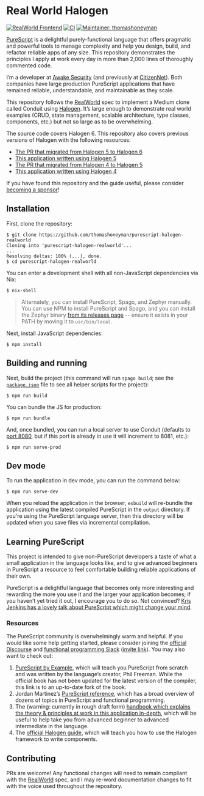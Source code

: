 # Real World Halogen

[![RealWorld Frontend](https://camo.githubusercontent.com/b507ac8f2ec6427bbef518193567c4ec6060c780/68747470733a2f2f696d672e736869656c64732e696f2f62616467652f7265616c776f726c642d66726f6e74656e642d2532333738333537382e737667)](http://realworld.io)
[![CI](https://github.com/thomashoneyman/purescript-halogen-realworld/workflows/CI/badge.svg?branch=main)](https://github.com/thomashoneyman/purescript-halogen-realworld/actions?query=workflow%3ACI+branch%3Amain)
[![Maintainer: thomashoneyman](https://img.shields.io/badge/maintainer-thomashoneyman-teal.svg)](http://github.com/thomashoneyman)

[PureScript](https://github.com/purescript) is a delightful purely-functional language that offers pragmatic and powerful tools to manage complexity and help you design, build, and refactor reliable apps of any size. This repository demonstrates the principles I apply at work every day in more than 2,000 lines of thoroughly commented code.

I’m a developer at [Awake Security](https://github.com/awakesecurity) (and previously at [CitizenNet](https://citizennet.com)). Both companies have large production PureScript applications that have remained reliable, understandable, and maintainable as they scale.

This repository follows the [RealWorld](https://github.com/gothinkster/realworld) spec to implement a Medium clone called Conduit using [Halogen](https://github.com/purescript-halogen/purescript-halogen). It’s large enough to demonstrate real world examples (CRUD, state management, scalable architecture, type classes, components, etc.) but not so large as to be overwhelming.

The source code covers Halogen 6. This repository also covers previous versions of Halogen with the following resources:

- [The PR that migrated from Halogen 5 to Halogen 6](https://github.com/thomashoneyman/purescript-halogen-realworld/pull/82)
- [This application written using Halogen 5](https://github.com/thomashoneyman/purescript-halogen-realworld/tree/v2.0.0)
- [The PR that migrated from Halogen 4 to Halogen 5](https://github.com/thomashoneyman/purescript-halogen-realworld/pull/26)
- [This application written using Halogen 4](https://github.com/thomashoneyman/purescript-halogen-realworld/tree/v1.0.0)

If you have found this repository and the guide useful, please consider [becoming a sponsor](https://github.com/sponsors/thomashoneyman)!

## Installation

First, clone the repository:

```console
$ git clone https://github.com/thomashoneyman/purescript-halogen-realworld
Cloning into 'purescript-halogen-realworld'...
...
Resolving deltas: 100% (...), done.
$ cd purescript-halogen-realworld
```

You can enter a development shell with all non-JavaScript dependencies via Nix:

```console
$ nix-shell
```

> Alternately, you can install PureScript, Spago, and Zephyr manually. You can use NPM to install PureScript and Spago, and you can install the Zephyr binary [from its releases page](https://github.com/coot/zephyr/releases) -- ensure it exists in your PATH by moving it to `usr/bin/local`.

Next, install JavaScript dependencies:

```console
$ npm install
```

## Building and running

Next, build the project (this command will run `spago build`; see the [`package.json`](package.json) file to see
all helper scripts for the project):

```console
$ npm run build
```

You can bundle the JS for production:

```console
$ npm run bundle
```

And, once bundled, you can run a local server to use Conduit (defaults to [port 8080](http://127.0.0.1:8080), but if this port is already in use it will increment to 8081, etc.):

```console
$ npm run serve-prod
```

## Dev mode

To run the application in dev mode, you can run the command below:

```console
$ npm run serve-dev
```

When you reload the application in the browser, `esbuild` will re-bundle the application using the latest compiled PureScript in the `output` directory. If you're using the PureScript language server, then this directory will be updated when you save files via incremental compilation.

## Learning PureScript

This project is intended to give non-PureScript developers a taste of what a small application in the language looks like, and to give advanced beginners in PureScript a resource to feel comfortable building reliable applications of their own.

PureScript is a delightful language that becomes only more interesting and rewarding the more you use it and the larger your application becomes; if you haven’t yet tried it out, I encourage you to do so. Not convinced? [Kris Jenkins has a lovely talk about PureScript which might change your mind](https://www.youtube.com/watch?time_continue=22&v=5AtyWgQ3vv0).

### Resources

The PureScript community is overwhelmingly warm and helpful. If you would like some help getting started, please consider joining the [official Discourse](https://discourse.purescript.org) and [functional programming Slack](https://functionalprogramming.slack.com) ([invite link](https://fpchat-invite.herokuapp.com)). You may also want to check out:

1. [PureScript by Example](https://github.com/dwhitney/purescript-book), which will teach you PureScript from scratch and was written by the language’s creator, Phil Freeman. While the official book has not been updated for the latest version of the compiler, this link is to an up-to-date fork of the book.
2. Jordan Martinez’s [PureScript reference](https://github.com/JordanMartinez/purescript-jordans-reference), which has a broad overview of dozens of topics in PureScript and functional programming.
3. The (warning: currently in rough draft form) [handbook which explains the theory & principles at work in this application in-depth](https://thomashoneyman.com/guides/real-world-halogen), which will be useful to help take you from advanced beginner to advanced intermediate in the language.
4. The [official Halogen guide](https://github.com/slamdata/purescript-halogen), which will teach you how to use the Halogen framework to write components.

## Contributing

PRs are welcome! Any functional changes will need to remain compliant with the [RealWorld](https://github.com/gothinkster/realworld) spec, and I may re-word documentation changes to fit with the voice used throughout the repository.
